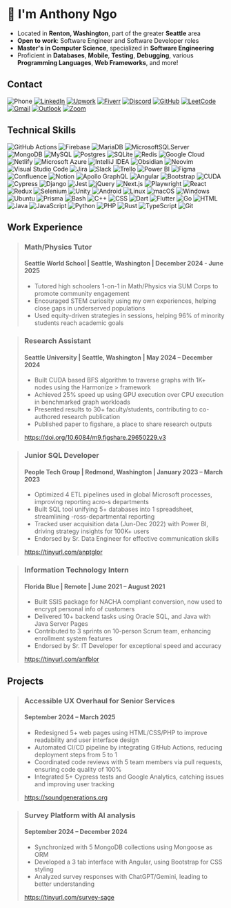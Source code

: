 # 👋 I'm Anthony Ngo

- Located in **Renton, Washington**, part of the greater **Seattle** area
- **Open to work**: Software Engineer and Software Developer roles
- **Master's in Computer Science**, specialized in **Software Engineering**
- Proficient in **Databases**, **Mobile**, **Testing**, **Debugging**, various **Programming Languages**, **Web Frameworks**, and more!

## Contact

![Phone](https://img.shields.io/badge/phone-+12063494860-8A2BE2)
[![LinkedIn](https://custom-icon-badges.demolab.com/badge/LinkedIn-0A66C2?logo=linkedin-white&logoColor=fff)](https://www.linkedin.com/in/anthongo)
[![Upwork](https://img.shields.io/badge/Upwork-6FDA44?logo=upwork&logoColor=fff)](https://www.upwork.com/freelancers/~01cfbb56c2bb5b594d)
[![Fiverr](https://img.shields.io/badge/Fiverr-1DBF73?logo=fiverr&logoColor=fff)](https://www.fiverr.com/anthonyngo4860)
[![Discord](https://img.shields.io/badge/Discord-%235865F2.svg?&logo=discord&logoColor=white)](https://discord.com/users/vadlus)
[![GitHub](https://img.shields.io/badge/GitHub-%23121011.svg?logo=github&logoColor=white)](https://github.com/anthongo)
[![LeetCode](https://img.shields.io/badge/LeetCode-000000?logo=LeetCode&logoColor=#d16c06)](https://leetcode.com/u/vadlus)
[![Gmail](https://img.shields.io/badge/Gmail-D14836?logo=gmail&logoColor=white)](mailto:anthonyngo002@gmail.com)
[![Outlook](https://img.shields.io/badge/Microsoft_Outlook-0078D4?style=for-the-badge&logo=microsoft-outlook&logoColor=white)](mailto:anthony.ngoxd@outlook.com)
[![Zoom](https://img.shields.io/badge/Zoom-2D8CFF?style=for-the-badge&logo=zoom&logoColor=white)](https://us05web.zoom.us/launch/chat?src=direct_chat_link&email=anthonyngo002%40gmail.com)

## Technical Skills

![GitHub Actions](https://img.shields.io/badge/github%20actions-%232671E5.svg?style=for-the-badge&logo=githubactions&logoColor=white)
![Firebase](https://img.shields.io/badge/firebase-a08021?style=for-the-badge&logo=firebase&logoColor=ffcd34)
![MariaDB](https://img.shields.io/badge/MariaDB-003545?style=for-the-badge&logo=mariadb&logoColor=white)
![MicrosoftSQLServer](https://img.shields.io/badge/Microsoft%20SQL%20Server-CC2927?style=for-the-badge&logo=microsoft%20sql%20server&logoColor=white)
![MongoDB](https://img.shields.io/badge/MongoDB-%234ea94b.svg?style=for-the-badge&logo=mongodb&logoColor=white)
![MySQL](https://img.shields.io/badge/mysql-4479A1.svg?style=for-the-badge&logo=mysql&logoColor=white)
![Postgres](https://img.shields.io/badge/postgres-%23316192.svg?style=for-the-badge&logo=postgresql&logoColor=white)
![SQLite](https://img.shields.io/badge/sqlite-%2307405e.svg?style=for-the-badge&logo=sqlite&logoColor=white)
![Redis](https://img.shields.io/badge/redis-%23DD0031.svg?style=for-the-badge&logo=redis&logoColor=white)
![Google Cloud](https://img.shields.io/badge/Google%20Cloud-%234285F4.svg?logo=google-cloud&logoColor=white)
![Netlify](https://img.shields.io/badge/Netlify-%23000000.svg?logo=netlify&logoColor=#00C7B7)
![Microsoft Azure](https://custom-icon-badges.demolab.com/badge/Microsoft%20Azure-0089D6?logo=msazure&logoColor=white)
![IntelliJ IDEA](https://img.shields.io/badge/IntelliJIDEA-000000.svg?logo=intellij-idea&logoColor=white)
![Obsidian](https://img.shields.io/badge/Obsidian-%23483699.svg?&logo=obsidian&logoColor=white)
![Neovim](https://img.shields.io/badge/Neovim-57A143?logo=neovim&logoColor=fff)
![Visual Studio Code](https://custom-icon-badges.demolab.com/badge/Visual%20Studio%20Code-0078d7.svg?logo=vsc&logoColor=white)
![Jira](https://img.shields.io/badge/Jira-0052CC?logo=jira&logoColor=fff)
![Slack](https://img.shields.io/badge/Slack-4A154B?logo=slack&logoColor=fff)
![Trello](https://img.shields.io/badge/Trello-0052CC?logo=trello&logoColor=fff)
![Power BI](https://custom-icon-badges.demolab.com/badge/Power%20BI-F1C912?logo=power-bi&logoColor=fff)
![Figma](https://img.shields.io/badge/Figma-F24E1E?logo=figma&logoColor=white)
![Confluence](https://img.shields.io/badge/Confluence-172B4D?logo=confluence&logoColor=fff)
![Notion](https://img.shields.io/badge/Notion-000?logo=notion&logoColor=fff)
![Apollo GraphQL](https://img.shields.io/badge/Apollo%20GraphQL-311C87?logo=apollographql&logoColor=fff)
![Angular](https://img.shields.io/badge/Angular-%23DD0031.svg?logo=angular&logoColor=white)
![Bootstrap](https://img.shields.io/badge/Bootstrap-7952B3?logo=bootstrap&logoColor=fff)
![CUDA](https://img.shields.io/badge/CUDA-76B900?logo=nvidia&logoColor=fff)
![Cypress](https://img.shields.io/badge/Cypress-69D3A7?logo=cypress&logoColor=fff)
![Django](https://img.shields.io/badge/Django-%23092E20.svg?logo=django&logoColor=white)
![Jest](https://img.shields.io/badge/Jest-C21325?logo=jest&logoColor=fff)
![jQuery](https://img.shields.io/badge/jQuery-0769AD?logo=jquery&logoColor=fff)
![Next.js](https://img.shields.io/badge/Next.js-black?logo=next.js&logoColor=white)
![Playwright](https://custom-icon-badges.demolab.com/badge/Playwright-2EAD33?logo=playwright&logoColor=fff)
![React](https://img.shields.io/badge/React-%2320232a.svg?logo=react&logoColor=%2361DAFB)
![Redux](https://img.shields.io/badge/Redux-764ABC?logo=redux&logoColor=fff)
![Selenium](https://img.shields.io/badge/Selenium-43B02A?logo=selenium&logoColor=fff)
![Unity](https://img.shields.io/badge/Unity-%23000000.svg?logo=unity&logoColor=white)
![Android](https://img.shields.io/badge/Android-3DDC84?logo=android&logoColor=white)
![Linux](https://img.shields.io/badge/Linux-FCC624?logo=linux&logoColor=black)
![macOS](https://img.shields.io/badge/macOS-000000?logo=apple&logoColor=F0F0F0)
![Windows](https://custom-icon-badges.demolab.com/badge/Windows-0078D6?logo=windows11&logoColor=white)
![Ubuntu](https://img.shields.io/badge/Ubuntu-E95420?logo=ubuntu&logoColor=white)
![Prisma](https://img.shields.io/badge/Prisma-2D3748?logo=prisma&logoColor=white)
![Bash](https://img.shields.io/badge/Bash-4EAA25?logo=gnubash&logoColor=fff)
![C++](https://img.shields.io/badge/C++-%2300599C.svg?logo=c%2B%2B&logoColor=white)
![CSS](https://img.shields.io/badge/CSS-639?logo=css&logoColor=fff)
![Dart](https://img.shields.io/badge/Dart-%230175C2.svg?logo=dart&logoColor=white)
![Flutter](https://img.shields.io/badge/Flutter-02569B?logo=flutter&logoColor=fff)
![Go](https://img.shields.io/badge/Go-%2300ADD8.svg?&logo=go&logoColor=white)
![HTML](https://img.shields.io/badge/HTML-%23E34F26.svg?logo=html5&logoColor=white)
![Java](https://img.shields.io/badge/Java-%23ED8B00.svg?logo=openjdk&logoColor=white)
![JavaScript](https://img.shields.io/badge/JavaScript-F7DF1E?logo=javascript&logoColor=000)
![Python](https://img.shields.io/badge/Python-3776AB?logo=python&logoColor=fff)
![PHP](https://img.shields.io/badge/php-%23777BB4.svg?&logo=php&logoColor=white)
![Rust](https://img.shields.io/badge/Rust-%23000000.svg?e&logo=rust&logoColor=white)
![TypeScript](https://img.shields.io/badge/TypeScript-3178C6?logo=typescript&logoColor=fff)
![Git](https://img.shields.io/badge/Git-F05032?logo=git&logoColor=fff)

## Work Experience

> ### Math/Physics Tutor
>
> #### Seattle World School | Seattle, Washington | December 2024 - June 2025
>
> - Tutored high schoolers 1-on-1 in Math/Physics via SUM Corps to promote community engagement
> - Encouraged STEM curiosity using my own experiences, helping close gaps in underserved populations
> - Used equity-driven strategies in sessions, helping 96% of minority students reach academic goals

> ### Research Assistant
>
> #### Seattle University | Seattle, Washington | May 2024 – December 2024
>
> - Built CUDA based BFS algorithm to traverse graphs with 1K+ nodes using the Harmonize > framework
> - Achieved 25% speed up using GPU execution over CPU execution in benchmarked graph workloads
> - Presented results to 30+ faculty/students, contributing to co-authored research publication
> - Published paper to figshare, a place to share research outputs
>
> <https://doi.org/10.6084/m9.figshare.29650229.v3>

> ### Junior SQL Developer
>
> #### People Tech Group | Redmond, Washington | January 2023 – March 2023
>
> - Optimized 4 ETL pipelines used in global Microsoft processes, improving reporting acro-s departments
> - Built SQL tool unifying 5+ databases into 1 spreadsheet, streamlining -ross-departmental reporting
> - Tracked user acquisition data (Jun-Dec 2022) with Power BI, driving strategy insights for 100K+ users
> - Endorsed by Sr. Data Engineer for effective communication skills
>
> <https://tinyurl.com/anptglor>

> ### Information Technology Intern
>
> #### Florida Blue | Remote | June 2021 – August 2021
>
> - Built SSIS package for NACHA compliant conversion, now used to encrypt personal info of customers
> - Delivered 10+ backend tasks using Oracle SQL, and Java with Java Server Pages
> - Contributed to 3 sprints on 10-person Scrum team, enhancing enrollment system features
> - Endorsed by Sr. IT Developer for exceptional speed and accuracy
>
> <https://tinyurl.com/anfblor>

## Projects

> ### Accessible UX Overhaul for Senior Services
>
> #### September 2024 – March 2025
>
> - Redesigned 5+ web pages using HTML/CSS/PHP to improve readability and user interface design
> - Automated CI/CD pipeline by integrating GitHub Actions, reducing deployment steps from 5 to 1
> - Coordinated code reviews with 5 team members via pull requests, ensuring code quality of 100%
> - Integrated 5+ Cypress tests and Google Analytics, catching issues and improving user tracking
>
> <https://soundgenerations.org>

> ### Survey Platform with AI analysis
>
> #### September 2024 – December 2024
>
> - Synchronized with 5 MongoDB collections using Mongoose as ORM
> - Developed a 3 tab interface with Angular, using Bootstrap for CSS styling
> - Analyzed survey responses with ChatGPT/Gemini, leading to better understanding
>
> <https://tinyurl.com/survey-sage>

